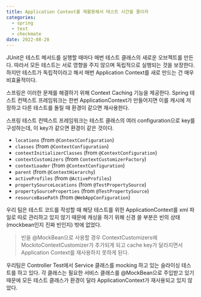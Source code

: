 ```yaml
---
title: Application Context를 재활용해서 테스트 시간을 줄이자
categories:
  - spring
  - test
  - checkmate
date: 2022-08-28
---
```


JUnit은 테스트 메서드를 실행할 때마다 매번 테스트 클래스의 새로운 오브젝트를 만든다. 따라서 모든 테스트는 서로 영향을 주지 않으며 독립적으로 실행되는 것을 보장한다. 하지만 테스트가 독립적이라고 해서 매번 Application Context를 새로 만드는 건 매우 비효율적이다. 

스프링은 이러한 문제를 해결하기 위해 Context Caching 기능을 제공한다. Spring 테스트 컨텍스트 프레임워크는 한번 ApplicationContext가 만들어지면 이를 캐시에 저장하고 다른 테스트를 돌릴 때 환경이 같으면 재사용한다.

스프링 테스트 컨텍스트 프레임워크는 테스트 클래스의 여러 configuration으로 key를 구성하는데, 이 key가 같으면 환경이 같은 것이다.

- `locations` (from `@ContextConfiguration`)
- `classes` (from `@ContextConfiguration`)
- `contextInitializerClasses` (from `@ContextConfiguration`)
- `contextCustomizers` (from `ContextCustomizerFactory`)
- `contextLoader` (from `@ContextConfiguration`)
- `parent` (from `@ContextHierarchy`)
- `activeProfiles` (from `@ActiveProfiles`)
- `propertySourceLocations` (from `@TestPropertySource`)
- `propertySourceProperties` (from `@TestPropertySource`)
- `resourceBasePath` (from `@WebAppConfiguration`)



우리 팀은 테스트 코드를 작성할 때 해당 테스트를 위한 ApplicationContext를 xml 파일로 따로 관리하고 있지 않기 때문에 캐싱을 하기 위해 신경 쓸 부분은 빈의 상태(mockbean인지 진짜 빈인지) 밖에 없었다. 

> 빈을 @MockBean으로 사용할 경우 ContextCustomizers에 MockitoContextCustomizer가 추가되게 되고 cache key가 달라지면서 Application Context를 재사용하지 못하게 된다.



우리팀은 Controller Test에서 Service 클래스를 mocking 하고 있는 슬라이싱 테스트를 하고 있다. 각 클래스는 필요한 서비스 클래스를 @MockBean으로 주입받고 있기 때문에 모든 테스트 클래스가 환경이 달라 ApplicationContext가 재사용되고 있지 않았다.


